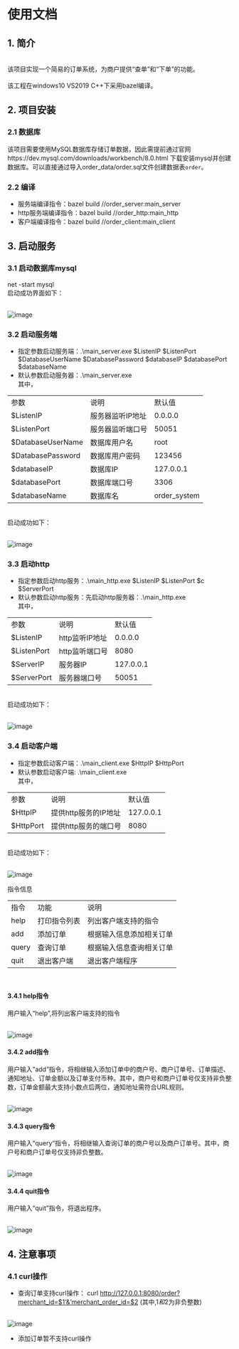 # 使用文档
## 1.	简介
<br>该项目实现一个简易的订单系统，为商户提供“查单”和“下单”的功能。</br>
<br>该工程在windows10 VS2019 C++下采用bazel编译。</br>
## 2.	项目安装
### 2.1	数据库
该项目需要使用MySQL数据库存储订单数据，因此需提前通过官网https://dev.mysql.com/downloads/workbench/8.0.html 下载安装mysql并创建数据库。可以直接通过导入order_data/order.sql文件创建数据表`order`。
### 2.2	编译
- 服务端编译指令：bazel build //order_server:main_server
- http服务端编译指令：bazel build //order_http:main_http
- 客户端编译指令：bazel build //order_client:main_client
## 3.	启动服务
### 3.1	启动数据库mysql
net -start mysql
<br>启动成功界面如下：

<br> ![image](https://github.com/zhongXL/order_system_demo/raw/master/picture/netStartMysql.png)


### 3.2	启动服务端
- 指定参数启动服务端：.\main_server.exe $ListenIP $ListenPort $DatabaseUserName $DatabasePassword $databaseIP $databasePort $databaseName
- 默认参数启动服务器：.\main_server.exe
<br>其中，
<table>
 <tr>
		<td>参数</td>
		<td>说明</td>
		<td>默认值</td>
	</tr>
 	<tr>
		<td>$ListenIP</td>
		<td>服务器监听IP地址</td>
		<td>0.0.0.0</td>
	</tr>
	<tr>
		<td>$ListenPort</td>
		<td>服务器监听端口号</td>
		<td>50051</td>
	</tr>
	<tr>
		<td>$DatabaseUserName</td>
		<td>数据库用户名</td>
		<td>root</td>
	</tr>
	<tr>
		<td>$DatabasePassword</td>
		<td>数据库用户密码</td>
		<td>123456</td>
	</tr>
	<tr>
		<td>$databaseIP</td>
		<td>数据库IP</td>
		<td>127.0.0.1</td>
	</tr>
	<tr>
		<td>$databasePort</td>
		<td>数据库端口号</td>
		<td>3306</td>
	</tr>
	<tr>
		<td>$databaseName</td>
		<td>数据库名</td>
		<td>order_system</td>
	</tr>
 </table>
 <br>
启动成功如下：

 <br> ![image](https://github.com/zhongXL/order_system_demo/raw/master/picture/startMainServer.png)
 
### 3.3	启动http
- 指定参数启动http服务：.\main_http.exe $ListenIP $ListenPort $c $ServerPort
- 默认参数启动http服务：先启动http服务器：.\main_http.exe
<br>其中，
<table>
 <tr>
		<td>参数</td>
		<td>说明</td>
		<td>默认值</td>
	</tr>
	<tr>
		<td>$ListenIP</td>
		<td>http监听IP地址</td>
		<td>0.0.0.0</td>
	</tr>
	<tr>
		<td>$ListenPort</td>
		<td>http监听端口号</td>
		<td>8080</td>
	</tr>
	<tr>
		<td>$ServerIP</td>
		<td>服务器IP</td>
		<td>127.0.0.1</td>
	</tr>
	<tr>
		<td>$ServerPort</td>
		<td>服务器端口号</td>
		<td>50051</td>
	</tr>
 </table>
 <br>
启动成功如下：

 <br> ![image](https://github.com/zhongXL/order_system_demo/raw/master/picture/startMainHttp.png)
 
### 3.4	启动客户端
- 指定参数启动客户端：.\main_client.exe $HttpIP $HttpPort
- 默认参数启动客户端: .\main_client.exe
<br>其中，
<table>
 <tr>
		<td>参数</td>
		<td>说明</td>
		<td>默认值</td>
	</tr>
	<tr>
		<td>$HttpIP</td>
		<td>提供http服务的IP地址</td>
		<td>127.0.0.1</td>
	</tr>
	<tr>
		<td>$HttpPort</td>
		<td>提供http服务的端口号</td>
		<td>8080</td>
	</tr>
 </table>
 <br>
启动成功如下：

 <br> ![image](https://github.com/zhongXL/order_system_demo/raw/master/picture/startMainClient.png)
 
指令信息
<table>
 <tr>
		<td>指令</td>
		<td>功能</td>
		<td>说明</td>
	</tr>
	<tr>
		<td>help</td>
		<td>打印指令列表</td>
		<td>列出客户端支持的指令</td>
	</tr>
	<tr>
		<td>add</td>
		<td>添加订单</td>
		<td>根据输入信息添加相关订单</td>
	</tr>
	<tr>
		<td>query</td>
		<td>查询订单</td>
		<td>根据输入信息查询相关订单</td>
	</tr>
	<tr>
		<td>quit</td>
		<td>退出客户端</td>
		<td>退出客户端程序</td>
	</tr>
 </table>
 <br>
 

#### 3.4.1	help指令
用户输入“help”,将列出客户端支持的指令

 <br> ![image](https://github.com/zhongXL/order_system_demo/raw/master/picture/help.png)

#### 3.4.2	add指令
用户输入”add”指令，将相继输入添加订单中的商户号、商户订单号、订单描述、通知地址、订单金额以及订单支付币种。其中，商户号和商户订单号仅支持非负整数，订单金额最大支持小数点后两位，通知地址需符合URL规则。

 <br> ![image](https://github.com/zhongXL/order_system_demo/raw/master/picture/add.png)

#### 3.4.3	query指令
用户输入“query“指令，将相继输入查询订单的商户号以及商户订单号。其中，商户号和商户订单号仅支持非负整数。

 <br> ![image](https://github.com/zhongXL/order_system_demo/raw/master/picture/query.png)
 
#### 3.4.4	quit指令
用户输入“quit”指令，将退出程序。

 <br> ![image](https://github.com/zhongXL/order_system_demo/raw/master/picture/quit.png)

## 4.	注意事项
### 4.1	curl操作
- 查询订单支持curl操作：
curl http://127.0.0.1:8080/order?merchant_id=$1’&’merchant_order_id=$2
(其中,$1和$2为非负整数)

 <br> ![image](https://github.com/zhongXL/order_system_demo/raw/master/picture/curl.png)
 
- 添加订单暂不支持curl操作

